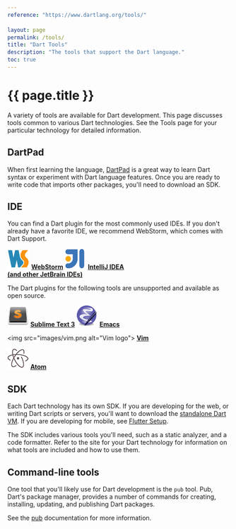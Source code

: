 ```yaml
---
reference: "https://www.dartlang.org/tools/"

layout: page
permalink: /tools/
title: "Dart Tools"
description: "The tools that support the Dart language."
toc: true
---
```


# {{ page.title }}

A variety of tools are available for Dart development.
This page discusses tools common to various Dart technologies.
See the Tools page for your particular technology for detailed information.

<h2>DartPad</h2>

When first learning the language, [DartPad](dartpad) is
a great way to learn Dart syntax or experiment with Dart language features.
Once you are ready to write code that imports other packages,
you'll need to download an SDK.

## IDE

You can find a Dart plugin for the most commonly used IDEs.
If you don't already have a favorite IDE,
we recommend WebStorm, which comes with Dart Support.

<img src="images/webstorm.png" alt="WebStorm logo">
<a href="{{site.dart4web}}/tools/webstorm"><b>WebStorm</b></a>

<img src="images/IntellIJ-IDEA.png" alt="IntelliJ logo">
<a href="jetbrains-plugin"><b>IntelliJ IDEA<br>
(and other JetBrain IDEs)</b></a>

The Dart plugins for the following tools are unsupported
and available as open source.

<img src="images/sublime.png" alt="Sublime logo">
<a href="https://github.com/dart-lang/dart-sublime-bundle#readme"><b>Sublime Text 3</b></a>

<img src="images/emacs.png" alt="Emacs logo">
<a href="https://github.com/nex3/dart-mode"><b>Emacs</b></a>

<img src="images/vim.png alt="Vim logo">
<a href="https://github.com/dart-lang/dart-vim-plugin"><b>Vim</b></a>

<img src="images/atom-logo.png" alt="Atom logo">
<a href="https://github.com/dart-atom/dartlang/"><b>Atom</b></a>

## SDK

Each Dart technology has its own SDK.
If you are developing for the web, or writing Dart scripts or servers,
you'll want to download the [standalone Dart VM]({{site.dart-vm}}/downloads/).
If you are developing for mobile, see
[Flutter Setup]({{site.flutter}}/setup).

The SDK includes various tools you'll need, such as a static
analyzer, and a code formatter.  Refer to the site for your Dart
technology for information on what tools are included and how to use them.

## Command-line tools

One tool that you'll likely use for Dart development is the `pub` tool.
Pub, Dart's package manager, provides a number of commands for
creating, installing, updating, and publishing Dart packages.

See the [pub](pub) documentation for more information.
